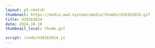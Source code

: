 ```yaml
---
layout: p5-sketch
thumbnail: https://media.awd.systems/media/thumbs/d10162024.gif
title: d10162024
date: 2024-10-16
thumbnail_local: thumb.gif

script: /code/d10162024.js
---
```

